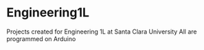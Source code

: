# Engineering1L
Projects created for Engineering 1L at Santa Clara University
All are programmed on Arduino

